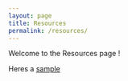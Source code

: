 ```yaml
---
layout: page
title: Resources
permalink: /resources/
---
```

Welcome to the Resources page !

Heres a [sample](/Section03-Structures.ppt)
